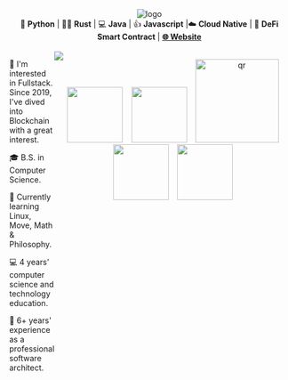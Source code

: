 <div align="center">
  <img src="https://github.com/code-rain002/code-rain002/blob/master/icons/header_1.png" alt="logo" />
</div>

<div align="center">
🐍 <b>Python</b> | 👩‍💻 <b>Rust</b> | 💻 <b>Java</b> | 👍 <b>Javascript</b> |☁️ <b>Cloud Native</b> | 📝 <b>DeFi Smart Contract</b> | <b><a href="https://suzuki-david.netlify.app">🌐 Website</a></b>
</div>
<br>
<div style="display: flex;">


  <div style="flex: 1;">
    <p>🧐 I'm interested in Fullstack. Since 2019, I've dived into Blockchain with a great interest.</p>
    <p>🎓 B.S. in Computer Science.</p>
    <p>🌱 Currently learning Linux, Move, Math & Philosophy.</p>
    <p>💻 4 years' computer science and technology education.</p>
    <p>🏢 6+ years' experience as a professional software architect.</p>
  </div>
  <img src="https://user-images.githubusercontent.com/73097560/115834477-dbab4500-a447-11eb-908a-139a6edaec5c.gif">
  <p align="center">
    <a href="https://www.linkedin.com/in/suzukidavid" target="_blank" rel="noopener noreferrer"><img src="https://img.icons8.com/fluency/2x/linkedin.png"  width="100" /></a>
    &nbsp;&nbsp;
    <a href="mailto:davidsuzuki51@gmail.com" target="_blank" rel="noopener noreferrer"><img src="https://img.icons8.com/fluency/2x/gmail-new.png"  width="100" /></a>
    &nbsp;&nbsp;
    <img src="https://github.com/suzukidavid/suzukidavid/blob/master/icons/qr.png" alt="qr" height="150" />
    &nbsp;&nbsp;
    <a href="https://join.skype.com/invite/wDpwy4t21eVg" target="_blank" rel="noopener noreferrer"><img src="https://img.icons8.com/color/2x/skype.png"  width="100" /></a>
    &nbsp;&nbsp;
    <a href="https://t.me/suzukidavid" target="_blank" rel="noopener noreferrer"><img src="https://img.icons8.com/color/2x/telegram-app.png"  width="100" /></a>
    &nbsp;&nbsp;
</p>
</div>
